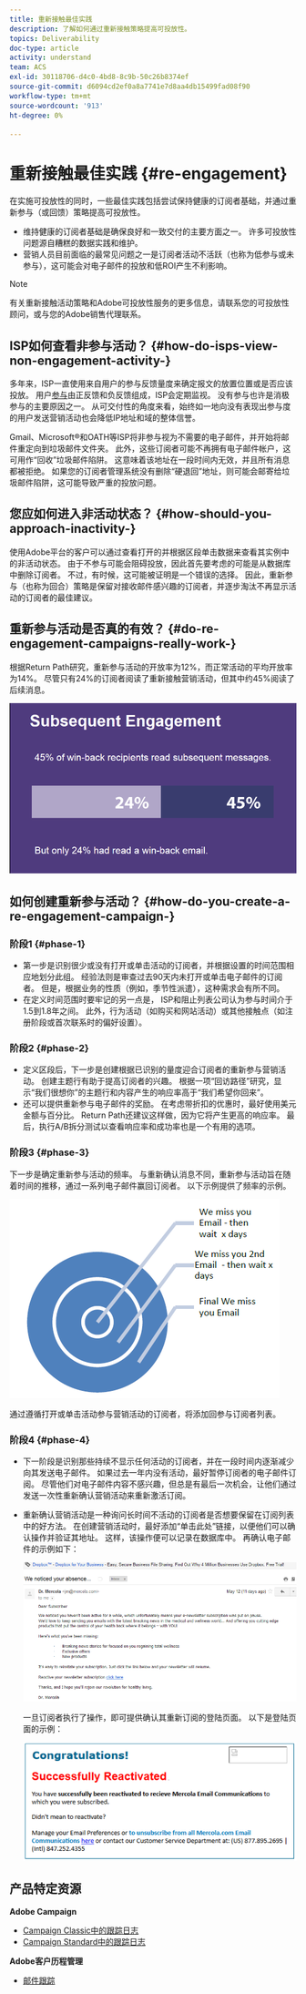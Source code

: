 ```yaml
---
title: 重新接触最佳实践
description: 了解如何通过重新接触策略提高可投放性。
topics: Deliverability
doc-type: article
activity: understand
team: ACS
exl-id: 30118706-d4c0-4bd8-8c9b-50c26b8374ef
source-git-commit: d6094cd2ef0a8a7741e7d8aa4db15499fad08f90
workflow-type: tm+mt
source-wordcount: '913'
ht-degree: 0%

---
```


# 重新接触最佳实践 {#re-engagement}

在实施可投放性的同时，一些最佳实践包括尝试保持健康的订阅者基础，并通过重新参与（或回馈）策略提高可投放性。

* 维持健康的订阅者基础是确保良好和一致交付的主要方面之一。 许多可投放性问题源自糟糕的数据实践和维护。
* 营销人员目前面临的最常见问题之一是订阅者活动不活跃（也称为低参与或未参与），这可能会对电子邮件的投放和低ROI产生不利影响。

>[!NOTE]
>
>有关重新接触活动策略和Adobe可投放性服务的更多信息，请联系您的可投放性顾问，或与您的Adobe销售代理联系。

## ISP如何查看非参与活动？ {#how-do-isps-view-non-engagement-activity-}

多年来，ISP一直使用来自用户的参与反馈量度来确定报文的放置位置或是否应该投放。 用户[参与](/help/engagement.md)由正反馈和负反馈组成，ISP会定期监视。 没有参与也许是消极参与的主要原因之一。 从可交付性的角度来看，始终如一地向没有表现出参与度的用户发送营销活动也会降低IP地址和域的整体信誉。

Gmail、Microsoft®和OATH等ISP将非参与视为不需要的电子邮件，并开始将邮件重定向到垃圾邮件文件夹。 此外，这些订阅者可能不再拥有电子邮件帐户，这可用作“回收”垃圾邮件陷阱。 这意味着该地址在一段时间内无效，并且所有消息都被拒绝。 如果您的订阅者管理系统没有删除“硬退回”地址，则可能会邮寄给垃圾邮件陷阱，这可能导致严重的投放问题。

## 您应如何进入非活动状态？ {#how-should-you-approach-inactivity-}

使用Adobe平台的客户可以通过查看打开的并根据区段单击数据来查看其实例中的非活动状态。 由于不参与可能会阻碍投放，因此首先要考虑的可能是从数据库中删除订阅者。 不过，有时候，这可能被证明是一个错误的选择。 因此，重新参与（也称为回合）策略是保留对接收邮件感兴趣的订阅者，并逐步淘汰不再显示活动的订阅者的最佳建议。

## 重新参与活动是否真的有效？ {#do-re-engagement-campaigns-really-work-}

根据Return Path研究，重新参与活动的开放率为12%，而正常活动的平均开放率为14%。 尽管只有24%的订阅者阅读了重新接触营销活动，但其中约45%阅读了后续消息。

![](../../help/assets/deliverability_implementation_1.png)

## 如何创建重新参与活动？ {#how-do-you-create-a-re-engagement-campaign-}

### 阶段1 {#phase-1}

* 第一步是识别很少或没有打开或单击活动的订阅者，并根据设置的时间范围相应地划分此组。 经验法则是审查过去90天内未打开或单击电子邮件的订阅者。 但是，根据业务的性质（例如，季节性派遣），这种需求会有所不同。
* 在定义时间范围时要牢记的另一点是， ISP和阻止列表公司认为参与时间介于1.5到1.8年之间。 此外，行为活动（如购买和网站活动）或其他接触点（如注册阶段或首次联系时的偏好设置）。

### 阶段2 {#phase-2}

* 定义区段后，下一步是创建根据已识别的量度迎合订阅者的重新参与营销活动。 创建主题行有助于提高订阅者的兴趣。 根据一项“回访路径”研究，显示“我们很想你”的主题行和内容产生的响应率高于“我们希望你回来”。
* 还可以提供重新参与电子邮件的奖励。 在考虑带折扣的优惠时，最好使用美元金额与百分比。 Return Path还建议这样做，因为它将产生更高的响应率。 最后，执行A/B拆分测试以查看响应率和成功率也是一个有用的选项。

### 阶段3 {#phase-3}

下一步是确定重新参与活动的频率。 与重新确认消息不同，重新参与活动旨在随着时间的推移，通过一系列电子邮件赢回订阅者。 以下示例提供了频率的示例。

![](../../help/assets/deliverability_implementation_2.png)

通过遵循打开或单击活动参与营销活动的订阅者，将添加回参与订阅者列表。

### 阶段4 {#phase-4}

* 下一阶段是识别那些持续不显示任何活动的订阅者，并在一段时间内逐渐减少向其发送电子邮件。 如果过去一年内没有活动，最好暂停订阅者的电子邮件订阅。 尽管他们对电子邮件内容不感兴趣，但总是有最后一次机会，让他们通过发送一次性重新确认营销活动来重新激活订阅。
* 重新确认营销活动是一种询问长时间不活动的订阅者是否想要保留在订阅列表中的好方法。 在创建营销活动时，最好添加“单击此处”链接，以便他们可以确认操作并验证其地址。 这样，该操作便可以记录在数据库中。 再确认电子邮件的示例如下：

  ![](../../help/assets/deliverability_implementation_3.png)

  一旦订阅者执行了操作，即可提供确认其重新订阅的登陆页面。 以下是登陆页面的示例：

  ![](../../help/assets/deliverability_implementation_4.png)

## 产品特定资源

**Adobe Campaign**

* [Campaign Classic中的跟踪日志](https://experienceleague.adobe.com/docs/campaign-classic/using/sending-messages/monitoring-deliveries/delivery-dashboard.html?lang=zh-Hans#tracking-logs)
* [Campaign Standard中的跟踪日志](https://experienceleague.adobe.com/docs/campaign-standard/using/testing-and-sending/sending-and-tracking-messages/tracking-messages.html?lang=zh-Hans#tracking-logs)

**Adobe客户历程管理**

* [邮件跟踪](https://experienceleague.adobe.com/docs/journey-optimizer/using/reporting/message-tracking.html?lang=zh-Hans)
